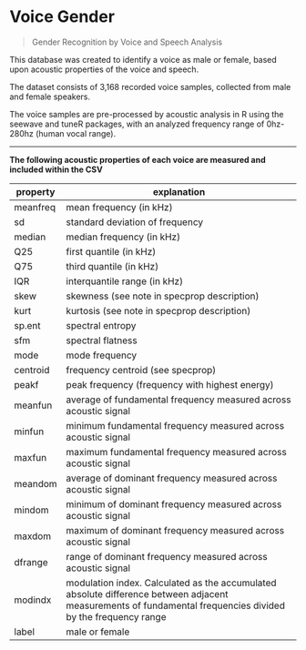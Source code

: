 # Voice Gender

> Gender Recognition by Voice and Speech Analysis

This database was created to identify a voice as male or female, based upon acoustic properties of the voice and speech.

The dataset consists of 3,168 recorded voice samples, collected from male and female speakers. 

The voice samples are pre-processed by acoustic analysis in R using the seewave and tuneR packages, with an analyzed frequency range of 0hz-280hz (human vocal range).

---

**The following acoustic properties of each voice are measured and included within the CSV**

|property |explanation |
| --- | --- |
|meanfreq | mean frequency (in kHz) |
|sd | standard deviation of frequency |
|median | median frequency (in kHz) |
|Q25 | first quantile (in kHz) |
|Q75 | third quantile (in kHz) |
|IQR | interquantile range (in kHz) |
|skew | skewness (see note in specprop description) |
|kurt | kurtosis (see note in specprop description) |
|sp.ent | spectral entropy |
|sfm | spectral flatness |
|mode | mode frequency |
|centroid | frequency centroid (see specprop) |
|peakf | peak frequency (frequency with highest energy) |
|meanfun | average of fundamental frequency measured across acoustic signal |
|minfun | minimum fundamental frequency measured across acoustic signal |
|maxfun | maximum fundamental frequency measured across acoustic signal |
|meandom | average of dominant frequency measured across acoustic signal |
|mindom | minimum of dominant frequency measured across acoustic signal |
|maxdom | maximum of dominant frequency measured across acoustic signal |
|dfrange | range of dominant frequency measured across acoustic signal |
|modindx | modulation index. Calculated as the accumulated absolute difference between adjacent measurements of fundamental frequencies divided by the frequency range |
|label | male or female |